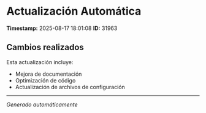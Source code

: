 # Actualización Automática

**Timestamp:** 2025-08-17 18:01:08
**ID:** 31963

## Cambios realizados

Esta actualización incluye:
- Mejora de documentación
- Optimización de código
- Actualización de archivos de configuración

---
*Generado automáticamente*
